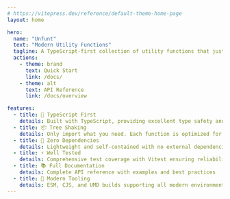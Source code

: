 ```yaml
---
# https://vitepress.dev/reference/default-theme-home-page
layout: home

hero:
  name: "Unfunt"
  text: "Modern Utility Functions"
  tagline: A TypeScript-first collection of utility functions that just work ⚡
  actions:
    - theme: brand
      text: Quick Start
      link: /docs/
    - theme: alt
      text: API Reference
      link: /docs/overview

features:
  - title: 🚀 TypeScript First
    details: Built with TypeScript, providing excellent type safety and IntelliSense support
  - title: 📦 Tree Shaking
    details: Only import what you need. Each function is optimized for minimal bundle size
  - title: 🔧 Zero Dependencies
    details: Lightweight and self-contained with no external dependencies
  - title: ⚡ Well Tested
    details: Comprehensive test coverage with Vitest ensuring reliability
  - title: 📚 Full Documentation
    details: Complete API reference with examples and best practices
  - title: 🎯 Modern Tooling
    details: ESM, CJS, and UMD builds supporting all modern environments
---
```


